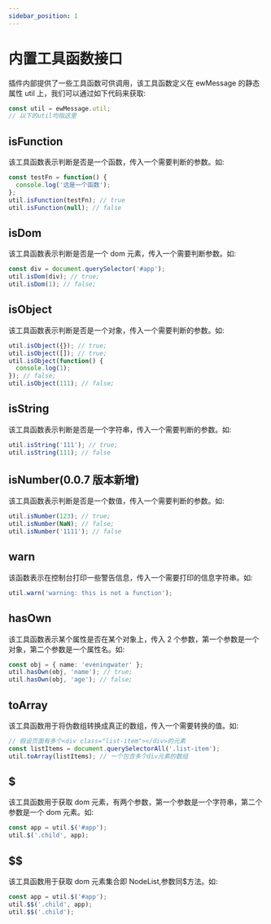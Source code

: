 ```yaml
---
sidebar_position: 1
---
```


# 内置工具函数接口

插件内部提供了一些工具函数可供调用，该工具函数定义在 ewMessage 的静态属性 util 上，我们可以通过如下代码来获取:

```ts
const util = ewMessage.util;
// 以下的util均指这里
```

## isFunction

该工具函数表示判断是否是一个函数，传入一个需要判断的参数。如:

```ts
const testFn = function() {
  console.log('这是一个函数');
};
util.isFunction(testFn); // true
util.isFunction(null); // false
```

## isDom

该工具函数表示判断是否是一个 dom 元素，传入一个需要判断参数。如:

```ts
const div = document.querySelector('#app');
util.isDom(div); // true;
util.isDom(1); // false;
```

## isObject

该工具函数表示判断是否是一个对象，传入一个需要判断的参数。如:

```ts
util.isObject({}); // true;
util.isObject([]); // true;
util.isObject(function() {
  console.log(1);
}); // false;
util.isObject(111); // false;
```

## isString

该工具函数表示判断是否是一个字符串，传入一个需要判断的参数。如:

```ts
util.isString('111'); // true;
util.isString(111); // false
```

## isNumber(0.0.7 版本新增)

该工具函数表示判断是否是一个数值，传入一个需要判断的参数。如:

```ts
util.isNumber(123); // true;
util.isNumber(NaN); // false;
util.isNumber('1111'); // false
```

## warn

该函数表示在控制台打印一些警告信息，传入一个需要打印的信息字符串。如:

```ts
util.warn('warning: this is not a function');
```

## hasOwn

该工具函数表示某个属性是否在某个对象上，传入 2 个参数，第一个参数是一个对象，第二个参数是一个属性名。如:

```ts
const obj = { name: 'eveningwater' };
util.hasOwn(obj, 'name'); // true;
util.hasOwn(obj, 'age'); // false;
```

## toArray

该工具函数用于将伪数组转换成真正的数组，传入一个需要转换的值。如:

```ts
// 假设页面有多个<div class="list-item"></div>的元素
const listItems = document.querySelectorAll('.list-item');
util.toArray(listItems); // 一个包含多个div元素的数组
```

## \$

该工具函数用于获取 dom 元素，有两个参数，第一个参数是一个字符串，第二个参数是一个 dom 元素。如:

```ts
const app = util.$('#app');
util.$('.child', app);
```

## \$\$

该工具函数用于获取 dom 元素集合即 NodeList,参数同\$方法。如:

```ts
const app = util.$('#app');
util.$$('.child', app);
util.$$('.child');
```
